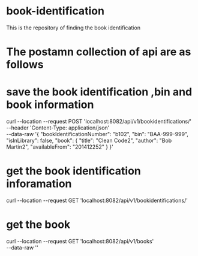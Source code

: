 # book-identification
This is the repository of finding the book identification


# The postamn collection of api are as follows

# save the book identification ,bin and book information

curl --location --request POST 'localhost:8082/api/v1/bookidentifications/' \
--header 'Content-Type: application/json' \
--data-raw '{
    "bookIdentificationNumber": "b102",
    "bin": "BAA-999-999",
    "isInLibrary": false,
    "book": {
        "title": "Clean Code2",
        "author": "Bob Martin2",
        "availableFrom": "2014­12­252"
    }
}'

# get the book identification  inforamation
curl --location --request GET 'localhost:8082/api/v1/bookidentifications/'

# get the book
curl --location --request GET 'localhost:8082/api/v1/books' \
--data-raw ''


